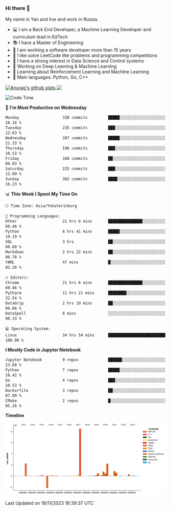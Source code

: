 ### Hi there 👋

My name is Yan and live and work in Russia.

- 💻 I am a Back End Developer, a Machine Learning Developer and curriculum lead in EdTech
- 📚 I have a Master of Engineering
- 🤔 I am working a software developer more than 15 years
- 🌱 I like solve LeetCode like problems and programming competitions
- 📝 I have a strong interest in Data Science and Control systems
- 🔭 Working on Deep Learning & Machine Learning
- 🌱 Learning about Reinforcement Learning and Machine Learning
- 🌟 Main languages: Python, Go, C++

<!--


**yanchick/yanchick** is a ✨ _special_ ✨ repository because its `README.md` (this file) appears on your GitHub profile.

Here are some ideas to get you started:

- I am a self taught Full Stack Developer and a Machine Learning Developer
- 🌱 I’m currently learning ...
- 👯 I’m looking to collaborate on ...
- 🤔 I’m looking for help with ...
- 💬 Ask me about ...
- 📫 How to reach me: ...
- 😄 Pronouns: ...
- ⚡ Fun fact: ...

-->


<a href="https://github.com/anuraghazra/github-readme-stats">
    <img align="center" src="https://github-readme-stats.vercel.app/api?username=yanchick&count_private=true" alt="Anurag's github stats" />
</a>
<a href="https://github.com/anuraghazra/github-readme-stats">
    <img align="center" src="https://github-readme-stats.vercel.app/api/top-langs/?username=yanchick&hide=javascript,html,CSS" />
</a>

<!--START_SECTION:waka-->
![Code Time](http://img.shields.io/badge/Code%20Time-1%2C062%20hrs%2043%20mins-blue)

📅 **I'm Most Productive on Wednesday** 

```text
Monday                   338 commits         █████░░░░░░░░░░░░░░░░░░░░   18.16 % 
Tuesday                  235 commits         ███░░░░░░░░░░░░░░░░░░░░░░   12.63 % 
Wednesday                397 commits         █████░░░░░░░░░░░░░░░░░░░░   21.33 % 
Thursday                 196 commits         ███░░░░░░░░░░░░░░░░░░░░░░   10.53 % 
Friday                   168 commits         ██░░░░░░░░░░░░░░░░░░░░░░░   09.03 % 
Saturday                 225 commits         ███░░░░░░░░░░░░░░░░░░░░░░   12.09 % 
Sunday                   302 commits         ████░░░░░░░░░░░░░░░░░░░░░   16.23 % 
```


📊 **This Week I Spent My Time On** 

```text
🕑︎ Time Zone: Asia/Yekaterinburg

💬 Programming Languages: 
Other                    21 hrs 6 mins       ███████████████░░░░░░░░░░   60.46 % 
Python                   6 hrs 41 mins       █████░░░░░░░░░░░░░░░░░░░░   19.19 % 
SQL                      3 hrs               ██░░░░░░░░░░░░░░░░░░░░░░░   08.60 % 
Markdown                 2 hrs 22 mins       ██░░░░░░░░░░░░░░░░░░░░░░░   06.78 % 
YAML                     47 mins             █░░░░░░░░░░░░░░░░░░░░░░░░   02.28 % 

🔥 Editors: 
Chrome                   21 hrs 6 mins       ███████████████░░░░░░░░░░   60.46 % 
PyCharm                  11 hrs 21 mins      ████████░░░░░░░░░░░░░░░░░   32.54 % 
DataGrip                 2 hrs 19 mins       ██░░░░░░░░░░░░░░░░░░░░░░░   06.66 % 
DataSpell                6 mins              ░░░░░░░░░░░░░░░░░░░░░░░░░   00.33 % 

💻 Operating System: 
Linux                    34 hrs 54 mins      █████████████████████████   100.00 % 
```

**I Mostly Code in Jupyter Notebook** 

```text
Jupyter Notebook         9 repos             ██████░░░░░░░░░░░░░░░░░░░   23.68 % 
Python                   7 repos             █████░░░░░░░░░░░░░░░░░░░░   18.42 % 
Go                       4 repos             ███░░░░░░░░░░░░░░░░░░░░░░   10.53 % 
Dockerfile               3 repos             ██░░░░░░░░░░░░░░░░░░░░░░░   07.89 % 
CMake                    2 repos             █░░░░░░░░░░░░░░░░░░░░░░░░   05.26 % 
```



**Timeline**

![Lines of Code chart](https://raw.githubusercontent.com/yanchick/yanchick/main/assets/bar_graph.png)


 Last Updated on 18/11/2023 18:39:37 UTC
<!--END_SECTION:waka-->

